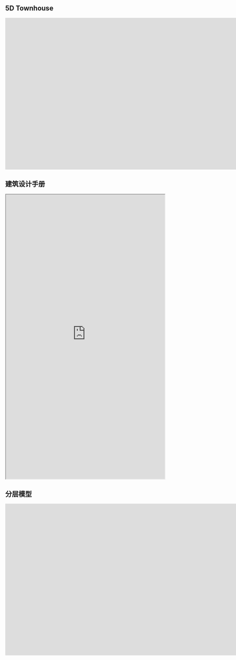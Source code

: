 ## 5D Townhouse
<iframe title="A 3D model" width="2000" height="480" src="https://sketchfab.com/models/fbd6c81faf594268bb7e4279f959f642/embed?autospin=0.2&amp;autostart=1&amp;ui_controls=1&amp;ui_infos=1&amp;ui_inspector=1&amp;ui_stop=1&amp;ui_watermark=1&amp;ui_watermark_link=1" frameborder="0" allow="autoplay; fullscreen; vr" mozallowfullscreen="true" webkitallowfullscreen="true"></iframe>

## 建筑设计手册
<iframe src="https://5docs.oss-cn-shanghai.aliyuncs.com/res/5D%20townhouse/Townhouse_%E5%BB%BA%E7%AD%91.pdf" width="100%" height="900px" >
</iframe>

## 分层模型


<iframe title="A 3D model" width="2000" height="480" src="https://sketchfab.com/models/d6853461730440dcad589406e3722294/embed?autospin=0.2&amp;autostart=1&amp;ui_controls=1&amp;ui_infos=1&amp;ui_inspector=1&amp;ui_stop=1&amp;ui_watermark=1&amp;ui_watermark_link=1" frameborder="0" allow="autoplay; fullscreen; vr" mozallowfullscreen="true" webkitallowfullscreen="true"></iframe>
